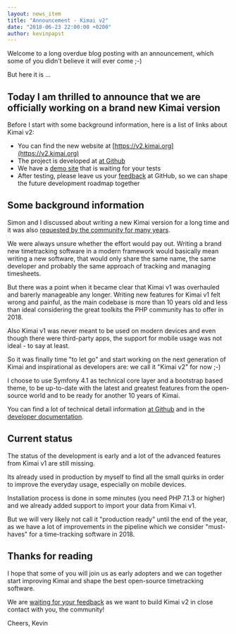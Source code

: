 ```yaml
---
layout: news_item
title: "Announcement - Kimai v2"
date: "2018-06-23 22:00:00 +0200"
author: kevinpapst
---
```


Welcome to a long overdue blog posting with an announcement, which some of you didn't believe it will ever come ;-)

But here it is ...

## Today I am thrilled to announce that we are officially working on a brand new Kimai version

Before I start with some background information, here is a list of links about Kimai v2:

- You can find the new website at [https://v2.kimai.org](https://v2.kimai.org)
- The project is developed at [at Github](https://github.com/kevinpapst/kimai2/)
- We have a [demo site](https://v2.kimai.org/demo/) that is waiting for your tests
- After testing, please leave us your [feedback](https://github.com/kevinpapst/kimai2/issues/) at GitHub, 
so we can shape the future development roadmap together

## Some background information

Simon and I discussed about writing a new Kimai version for a long time and it was also 
[requested by the community for many years](https://github.com/kimai/kimai/issues/259).

We were always unsure whether the effort would pay out. Writing a brand new timetracking software in a modern framework would 
basically mean writing a new software, that would only share the same name, the same developer and probably the same approach 
of tracking and managing timesheets.

But there was a point when it became clear that Kimai v1 was overhauled and barerly manageable any longer. 
Writing new features for Kimai v1 felt wrong and painful, as the main codebase is more than 10 years old and less than ideal 
considering the great toolkits the PHP community has to offer in 2018.

Also Kimai v1 was never meant to be used on modern devices and even though there were third-party apps, 
the support for mobile usage was not ideal - to say at least.

So it was finally time "to let go" and start working on the next generation of Kimai and inspirational as developers are: 
we call it "Kimai v2" for now ;-)

I choose to use Symfony 4.1 as technical core layer and a bootstrap based theme, to be up-to-date with the latest 
and greatest features from the open-source world and to be ready for another 10 years of Kimai.

You can find a lot of technical detail information [at Github](https://github.com/kevinpapst/kimai2/) and in 
the [developer documentation](https://github.com/kevinpapst/kimai2/blob/master/var/docs/developers.md).

## Current status

The status of the development is early and a lot of the advanced features from Kimai v1 are still missing.

Its already used in production by myself to find all the small quirks in order to improve the everyday usage, 
especially on mobile devices.

Installation process is done in some minutes (you need PHP 7.1.3 or higher) and we already added support to import your 
data from Kimai v1. 

But we will very likely not call it "production ready" until the end of the year, as we have a lot of improvements in the pipeline 
which we consider "must-haves" for a time-tracking software in 2018. 

## Thanks for reading

I hope that some of you will join us as early adopters and we can together start improving Kimai and shape the best open-source timetracking software.

We are [waiting for your feedback](https://github.com/kevinpapst/kimai2/issues/) as we want to build Kimai v2 in close contact with you, the community!

Cheers,
Kevin  
